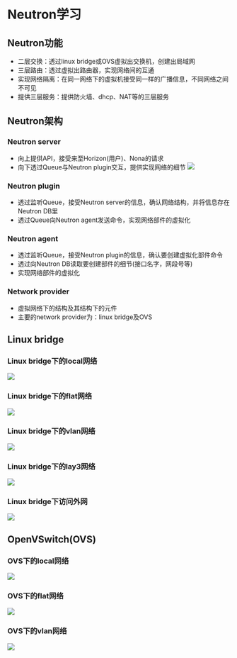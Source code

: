 # Neutron学习
## Neutron功能
- 二层交换：透过linux bridge或OVS虚拟出交换机，创建出局域网
- 三层路由：透过虚拟出路由器，实现网络间的互通
- 实现网络隔离：在同一网络下的虚拟机接受同一样的广播信息，不同网络之间不可见
- 提供三层服务：提供防火墙、dhcp、NAT等的三层服务

## Neutron架构
### Neutron server
- 向上提供API，接受来至Horizon(用户)、Nona的请求
- 向下透过Queue与Neutron plugin交互，提供实现网络的细节
![](images/neutron_server.png)
### Neutron plugin
- 透过监听Queue，接受Neutron server的信息，确认网络结构，并将信息存在Neutron DB里
- 透过Queue向Neutron agent发送命令，实现网络部件的虚拟化
### Neutron agent
- 透过监听Queue，接受Neutron plugin的信息，确认要创建虚拟化部件命令
- 透过向Neutron DB读取要创建部件的细节(接口名字，网段号等)
- 实现网络部件的虚拟化
### Network provider
- 虚拟网络下的结构及其结构下的元件
- 主要的network provider为：linux bridge及OVS

## Linux bridge
### Linux bridge下的local网络
![](images/linux_bridge_local_net.png)
### Linux bridge下的flat网络
![](images/linux_bridge_flat_net.png)
### Linux bridge下的vlan网络
![](images/linux_bridge_vlan_net.png)
### Linux bridge下的lay3网络
![](images/linux_bridge_router_net.png)
### Linux bridge下访问外网
![](images/linux_bridge_router_ext_net.png)

## OpenVSwitch(OVS)
### OVS下的local网络
![](images/ovs_local_net.png)
### OVS下的flat网络
![](images/ovs_flat_net.png)
### OVS下的vlan网络
![](images/ovs_vlan_net.png)
